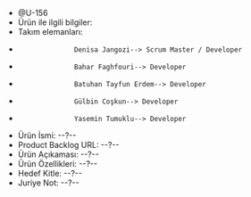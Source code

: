 - @U-156
- Ürün ile ilgili bilgiler: 
- Takım elemanları: 
-                   Denisa Jangozi--> Scrum Master / Developer
-                   Bahar Faghfouri--> Developer
-                   Batuhan Tayfun Erdem--> Developer
-                   Gülbin Coşkun--> Developer
-                   Yasemin Tumuklu--> Developer
- Ürün İsmi: --?--
- Product Backlog URL: --?--
- Ürün Açıkaması: --?--
- Ürün Özellikleri: --?--
- Hedef Kitle: --?--
- Juriye Not: --?--
